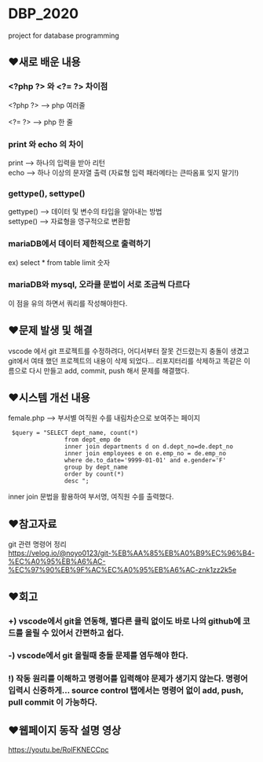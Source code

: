 # DBP_2020
project for database programming


## ❤새로 배운 내용

### \<?php ?> 와 \<?= ?> 차이점

\<?php ?> --> php 여러줄  

\<?= ?>  --> php 한 줄

### print 와 echo 의 차이
print --> 하나의 입력을 받아 리턴  
echo --> 하나 이상의 문자열 출력 (자료형 입력 패라메타는 큰따옴표 잊지 말기!)

### gettype(), settype()
gettype() --> 데이터 및 변수의 타입을 알아내는 방법  
settype() --> 자료형을 영구적으로 변환함
### mariaDB에서 데이터 제한적으로 출력하기
ex) select * from table limit 숫자

### mariaDB와 mysql, 오라클 문법이 서로 조금씩 다르다
이 점을 유의 하면서 쿼리를 작성해야한다.  




## ❤문제 발생 및 해결
vscode 에서 git 프로젝트를 수정하려다, 어디서부터 잘못 건드렸는지 충돌이 생겼고 git에서 여태 했던 프로젝트의 내용이 삭제 되었다... 리포지터리를 삭제하고 똑같은 이름으로 다시 만들고 add, commit, push 해서 문제를 해결했다.

## ❤시스템 개선 내용
female.php --> 부서별 여직원 수를 내림차순으로 보여주는 페이지   
~~~
 $query = "SELECT dept_name, count(*)
                from dept_emp de
                inner join departments d on d.dept_no=de.dept_no
                inner join employees e on e.emp_no = de.emp_no
                where de.to_date='9999-01-01' and e.gender='F'
                group by dept_name
                order by count(*) 
                desc ";
~~~  
inner join 문법을 활용하여 부서명, 여직원 수를 출력했다.  


## ❤참고자료
git 관련 명령어 정리  
https://velog.io/@noyo0123/git-%EB%AA%85%EB%A0%B9%EC%96%B4-%EC%A0%95%EB%A6%AC-%EC%97%90%EB%9F%AC%EC%A0%95%EB%A6%AC-znk1zz2k5e

## ❤회고
### +) vscode에서 git을 연동해, 별다른 클릭 없이도 바로 나의 github에 코드를 올릴 수 있어서 간편하고 쉽다.  
### -) vscode에서 git 올릴때 충돌 문제를 염두해야 한다. 
### !) 작동 원리를 이해하고 명령어를 입력해야 문제가 생기지 않는다.  명령어 입력시 신중하게... source control 탭에서는 명령어 없이 add, push, pull commit 이 가능하다. 

## ❤웹페이지 동작 설명 영상
https://youtu.be/RolFKNECCpc

